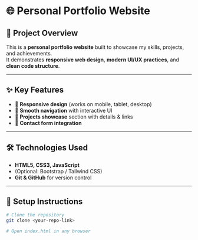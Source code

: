 # 🌐 Personal Portfolio Website  

## 📖 Project Overview  
This is a **personal portfolio website** built to showcase my skills, projects, and achievements.  
It demonstrates **responsive web design**, **modern UI/UX practices**, and **clean code structure**.  

---

## ✨ Key Features  
- 📱 **Responsive design** (works on mobile, tablet, desktop)  
- 🎨 **Smooth navigation** with interactive UI  
- 📂 **Projects showcase** section with details & links  
- 📧 **Contact form integration**  

---

## 🛠️ Technologies Used  
- **HTML5, CSS3, JavaScript**  
- (Optional: Bootstrap / Tailwind CSS)  
- **Git & GitHub** for version control  

---

## 🚀 Setup Instructions  
```bash
# Clone the repository
git clone <your-repo-link>

# Open index.html in any browser
